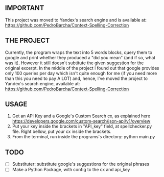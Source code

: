 ## IMPORTANT
This project was moved to Yandex's search engine and is available at:
https://github.com/PedroBarcha/Context-Spelling-Correction

## THE PROJECT
Currently, the program wraps the text into 5 words blocks, query them to google and print whether they produced a "did you mean" (and if so, what was it). However it still doesn't subtitute the given suggestion for the original excerpt. In the middle of the project I found out that google provides only 100 queries per day which isn't quite enough for me (if you need more than this you need to pay A LOT) and, hence, I've moved the project to Yandex's search engine, available at: https://github.com/PedroBarcha/Context-Spelling-Correction

## USAGE
1. Get an API Key and a Google's Custom Search cx, as explained here https://developers.google.com/custom-search/json-api/v1/overview
2. Put your key inside the brackets  in "API_key" field, at spellchecker.py file. Right bellow, put your cx  inside the brackets.
3. From the terminal, run inside the programs's directory: python main.py

## TODO
- [ ] Substituter: substitute google's suggestions for the original phrases
- [ ] Make a Python Package, with config to the cx and api_key
